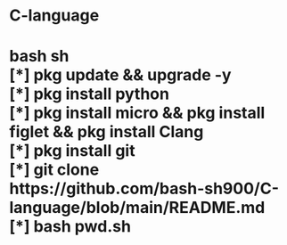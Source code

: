 # C-language
<h1>bash sh
<br>
[*] pkg update && upgrade -y
<br>
[*] pkg install python
<br>
 [*] pkg install micro && pkg install figlet && pkg install Clang
 <br>
 [*] pkg install git
 <br>
  [*] git clone https://github.com/bash-sh900/C-language/blob/main/README.md
  <br>
  [*] bash pwd.sh
</h1>
